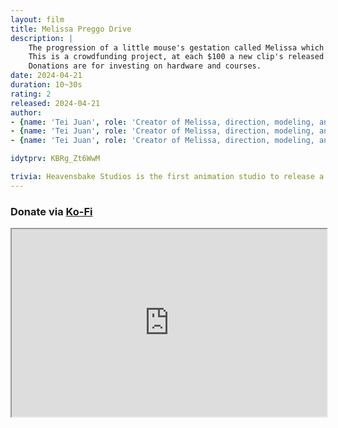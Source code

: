 ```yaml
---
layout: film
title: Melissa Preggo Drive
description: |
    The progression of a little mouse's gestation called Melissa which grows a little more at each clip.  
    This is a crowdfunding project, at each $100 a new clip's released with Melissa going through another pregnancy month.  
    Donations are for investing on hardware and courses.
date: 2024-04-21
duration: 10~30s
rating: 2
released: 2024-04-21
author:
- {name: 'Tei Juan', role: 'Creator of Melissa, direction, modeling, and animation', link: 'https://teijuan.com'}
- {name: 'Tei Juan', role: 'Creator of Melissa, direction, modeling, and animation', link: 'https://teijuan.com'}
- {name: 'Tei Juan', role: 'Creator of Melissa, direction, modeling, and animation', link: 'https://teijuan.com'}

idytprv: KBRg_Zt6WwM

trivia: Heavensbake Studios is the first animation studio to release a 3D animated pregnancy growth drive.
---
```



### Donate via [Ko-Fi](https://ko-fi.com/teijuan)

<iframe src="https://docs.google.com/spreadsheets/d/1xN-iLrgWNDIP6RVrXpojjV8PA5syL6dA5nw9Aa23_Ts/pubhtml?gid=0&amp;single=true&amp;widget=true&amp;headers=false" style="width: 100%;height: 300px;"></iframe>
